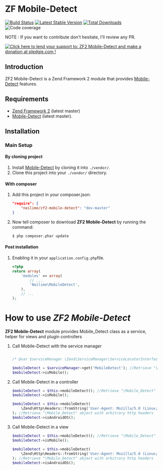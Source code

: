 ZF Mobile-Detect
=======

[![Build Status](https://travis-ci.org/neilime/zf2-mobile-detect.png?branch=master)](https://travis-ci.org/neilime/zf2-mobile-detect)
[![Latest Stable Version](https://poser.pugx.org/neilime/zf2-mobile-detect/v/stable.png)](https://packagist.org/packages/neilime/zf2-mobile-detect)
[![Total Downloads](https://poser.pugx.org/neilime/zf2-mobile-detect/downloads.png)](https://packagist.org/packages/neilime/zf2-mobile-detect)
![Code coverage](https://raw.github.com/zf2-boiler-app/app-test/master/ressources/100%25-code-coverage.png "100% code coverage")

NOTE : If you want to contribute don't hesitate, I'll review any PR.

<a href='https://pledgie.com/campaigns/26799'><img alt='Click here to lend your support to: ZF2 Mobile-Detect and make a donation at pledgie.com !' src='https://pledgie.com/campaigns/26799.png?skin_name=chrome' border='0' ></a>

Introduction
------------

ZF2 Mobile-Detect is a Zend Framework 2 module that provides [Mobile-Detect](https://github.com/serbanghita/Mobile-Detect) features.


Requirements
------------

* [Zend Framework 2](https://github.com/zendframework/zf2) (latest master)
* [Mobile-Detect](https://github.com/serbanghita/Mobile-Detect) (latest master).

Installation
------------

### Main Setup

#### By cloning project

1. Install [Mobile-Detect](https://github.com/serbanghita/Mobile-Detect) by cloning it into `./vendor/`.
2. Clone this project into your `./vendor/` directory.

#### With composer

1. Add this project in your composer.json:

    ```json
    "require": {
        "neilime/zf2-mobile-detect": "dev-master"
    }
    ```

2. Now tell composer to download __ZF2 Mobile-Detect__ by running the command:

    ```bash
    $ php composer.phar update
    ```

#### Post installation

1. Enabling it in your `application.config.php`file.

    ```php
    <?php
    return array(
        'modules' => array(
            // ...
            'Neilime\MobileDetect',
        ),
        // ...
    );
    ```
    
# How to use _ZF2 Mobile-Detect_

__ZF2 Mobile-Detect__ module provides Mobile_Detect class as a service, helper for views and plugin controllers

1. Call Mobile-Detect with the service manager

	```php
	
	/* @var $serviceManager \Zend\ServiceManager\ServiceLocatorInterface */	
	
   	$mobileDetect = $serviceManager->get('MobileDetect'); //Retrieve "\Mobile_Detect" object
   	$mobileDetect->isMobile();
   	```

2. Call Mobile-Detect in a controller

 	```php
   	$mobileDetect = $this->mobileDetect(); //Retrieve "\Mobile_Detect" object
   	$mobileDetect->isMobile();
   	
   	$mobileDetect = $this->mobileDetect(
   		\Zend\Http\Headers::fromString('User-Agent: Mozilla/5.0 (Linux; Android 4.0.4; Desire HD Build/IMM76D) AppleWebKit/535.19 (KHTML, like Gecko) Chrome/18.0.1025.166 Mobile Safari/535.19')
   	); //Retrieve "\Mobile_Detect" object with arbitrary http headers
   	$mobileDetect->isAndroidOS();   	
    ```
    
3. Call Mobile-Detect in a view

 	```php
   	$mobileDetect = $this->mobileDetect(); //Retrieve "\Mobile_Detect" object
   	$mobileDetect->isMobile();
   	   	
   	$mobileDetect = $this->mobileDetect(
   		\Zend\Http\Headers::fromString('User-Agent: Mozilla/5.0 (Linux; Android 4.0.4; Desire HD Build/IMM76D) AppleWebKit/535.19 (KHTML, like Gecko) Chrome/18.0.1025.166 Mobile Safari/535.19')
   	); //Retrieve "\Mobile_Detect" object with arbitrary http headers
   	$mobileDetect->isAndroidOS();
   	```
